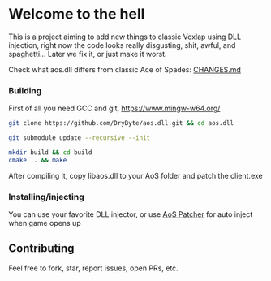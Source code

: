 # Welcome to the hell
This is a project aiming to add new things to classic Voxlap using DLL injection, right now the code looks really disgusting, shit, awful, and spaghetti... Later we fix it, or just make it worst.

Check what aos.dll differs from classic Ace of Spades: [CHANGES.md](CHANGES.md)

### Building
First of all you need GCC and git, https://www.mingw-w64.org/

```sh
git clone https://github.com/DryByte/aos.dll.git && cd aos.dll
```
```sh
git submodule update --recursive --init
```
```sh
mkdir build && cd build
cmake .. && make
```
After compiling it, copy libaos.dll to your AoS folder and patch the client.exe

### Installing/injecting
You can use your favorite DLL injector, or use [AoS Patcher](https://github.com/DryByte/AoS-Patcher) for auto inject when game opens up

## Contributing
Feel free to fork, star, report issues, open PRs, etc.